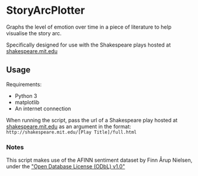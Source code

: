 # StoryArcPlotter
Graphs the level of emotion over time in a piece of literature to help visualise the story arc.  

Specifically designed for use with the Shakespeare plays hosted at [shakespeare.mit.edu](http://shakespeare.mit.edu/)

## Usage
Requirements:  
+ Python 3  
+ matplotlib  
+ An internet connection  

When running the script, pass the url of a Shakespeare play hosted at [shakespeare.mit.edu](http://shakespeare.mit.edu/) as an argument in the format:  
`http://shakespeare.mit.edu/[Play Title]/full.html`

### Notes  
This script makes use of the AFINN sentiment dataset by Finn Årup Nielsen, under the ["Open Database License (ODbL) v1.0"](http://www.opendatacommons.org/licenses/odbl/1.0/)
